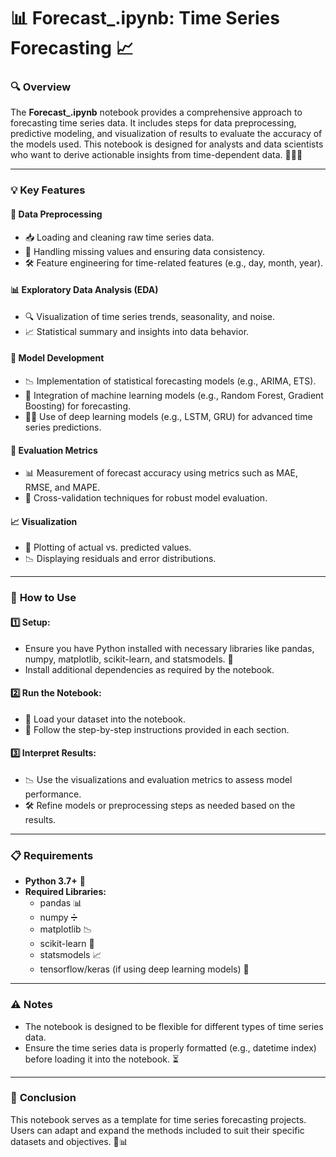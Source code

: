 # 📊 **Forecast_.ipynb**: Time Series Forecasting 📈

### 🔍 **Overview**
The **Forecast_.ipynb** notebook provides a comprehensive approach to forecasting time series data. It includes steps for data preprocessing, predictive modeling, and visualization of results to evaluate the accuracy of the models used. This notebook is designed for analysts and data scientists who want to derive actionable insights from time-dependent data. 🧑‍💻📅

---

### 💡 **Key Features**

#### 🔧 **Data Preprocessing**
- 📥 Loading and cleaning raw time series data.
- 🚫 Handling missing values and ensuring data consistency.
- 🛠️ Feature engineering for time-related features (e.g., day, month, year).

#### 📊 **Exploratory Data Analysis (EDA)**
- 🔍 Visualization of time series trends, seasonality, and noise.
- 📈 Statistical summary and insights into data behavior.

#### 🧠 **Model Development**
- 📉 Implementation of statistical forecasting models (e.g., ARIMA, ETS).
- 🤖 Integration of machine learning models (e.g., Random Forest, Gradient Boosting) for forecasting.
- 🧑‍🏫 Use of deep learning models (e.g., LSTM, GRU) for advanced time series predictions.

#### 📏 **Evaluation Metrics**
- 📊 Measurement of forecast accuracy using metrics such as MAE, RMSE, and MAPE.
- 🔄 Cross-validation techniques for robust model evaluation.

#### 📈 **Visualization**
- 🎨 Plotting of actual vs. predicted values.
- 📉 Displaying residuals and error distributions.

---

### 🚀 **How to Use**

#### 1️⃣ **Setup:**
- Ensure you have Python installed with necessary libraries like pandas, numpy, matplotlib, scikit-learn, and statsmodels. 🐍
- Install additional dependencies as required by the notebook.

#### 2️⃣ **Run the Notebook:**
- 🔄 Load your dataset into the notebook.
- 📝 Follow the step-by-step instructions provided in each section.

#### 3️⃣ **Interpret Results:**
- 📉 Use the visualizations and evaluation metrics to assess model performance.
- 🛠️ Refine models or preprocessing steps as needed based on the results.

---

### 📋 **Requirements**
- **Python 3.7+** 🐍
- **Required Libraries:**
  - pandas 📊
  - numpy ➗
  - matplotlib 📉
  - scikit-learn 🧠
  - statsmodels 📈
  - tensorflow/keras (if using deep learning models) 🤖

---

### ⚠️ **Notes**
- The notebook is designed to be flexible for different types of time series data.
- Ensure the time series data is properly formatted (e.g., datetime index) before loading it into the notebook. ⏳

---

### 💬 **Conclusion**
This notebook serves as a template for time series forecasting projects. Users can adapt and expand the methods included to suit their specific datasets and objectives. 🔧📊
